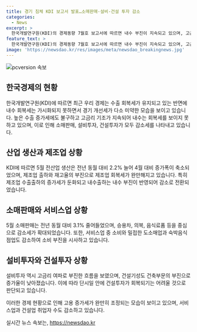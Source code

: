 ```yaml
---
title: 경기 침체 KDI 보고서 발표…소매판매·설비·건설 투자 감소
categories:
  - News
excerpt: >
  한국개발연구원(KDI)의 경제동향 7월호 보고서에 따르면 내수 부진이 지속되고 있으며, 고금리와 대출 연체율 등의 요인으로 소비, 설비투자, 건설투자가 모두 감소세를 보이고 있다. 제조업과 서비스업에서도 부진이 지속되며, 반도체 경기 호조세가 관련 투자로 이어지지 못하고 있어 경기 개선세가 미약한 것으로 평가되었다. 내수의 부진은 소매판매, 운송장비, 기계류 등에서도 확인되었으며, 이로 인해 고용도 영향을 받고 있다고 밝혀졌다. KDI는 내수와 건설업의 둔화로 경제가 조정될 것으로 진단했다.
feature_text: >
  한국개발연구원(KDI)의 경제동향 7월호 보고서에 따르면 내수 부진이 지속되고 있으며, 고금리와 대출 연체율 등의 요인으로 소비, 설비투자, 건설투자가 모두 감소세를 보이고 있다. 제조업과 서비스업에서도 부진이 지속되며, 반도체 경기 호조세가 관련 투자로 이어지지 못하고 있어 경기 개선세가 미약한 것으로 평가되었다. 내수의 부진은 소매판매, 운송장비, 기계류 등에서도 확인되었으며, 이로 인해 고용도 영향을 받고 있다고 밝혀졌다. KDI는 내수와 건설업의 둔화로 경제가 조정될 것으로 진단했다.
image: 'https://newsdao.kr/res/images/meta/newsdao_breakingnews.jpg'
---
```


<p><img src="https://newsdao.kr/res/images/meta/newsdao_breakingnews.jpg" alt="pcversion 속보" /></p>

<h2 data-ke-size="size26">한국경제의 현황</h2>

<p data-ke-size="size16">한국개발연구원(KDI)에 따르면 최근 우리 경제는 수출 회복세가 유지되고 있는 반면에 내수 회복세는 가시화되지 못하면서 경기 개선세가 다소 미약한 모습을 보이고 있습니다. 높은 수출 증가세에도 불구하고 고금리 기조가 지속되어 내수는 회복세를 보이지 못하고 있으며, 이로 인해 소매판매, 설비투자, 건설투자가 모두 감소세를 나타내고 있습니다.</p>

<h2 data-ke-size="size26">산업 생산과 제조업 상황</h2>

<p data-ke-size="size16">KDI에 따르면 5월 전산업 생산은 전년 동월 대비 2.2% 늘어 4월 대비 증가폭이 축소되었으며, 제조업 출하와 재고율의 부진으로 제조업 회복세가 완만해지고 있습니다. 특히 제조업 수출출하의 증가세가 둔화되고 내수출하는 내수 부진이 반영되어 감소로 전환되었습니다.</p>

<h2 data-ke-size="size26">소매판매와 서비스업 상황</h2>

<p data-ke-size="size16">5월 소매판매는 전년 동월 대비 3.1% 줄어들었으며, 승용차, 의복, 음식료품 등을 중심으로 감소세가 확대되었습니다. 또한, 서비스업 중 소비와 밀접한 도소매업과 숙박음식점업도 감소하여 소비 부진을 시사하고 있습니다.</p>

<h2 data-ke-size="size26">설비투자와 건설투자 상황</h2>

<p data-ke-size="size16">설비투자 역시 고금리 여파로 부진한 흐름을 보였으며, 건설기성도 건축부문의 부진으로 증가율이 낮아졌습니다. 이에 따라 단시일 안에 건설투자가 회복되기는 어려울 것으로 판단되고 있습니다.</p>

<p>이러한 경제 현황으로 인해 고용 증가세가 완만히 조정되는 모습이 보이고 있으며, 서비스업과 건설업 취업자 수도 감소하고 있습니다.</p>
실시간 뉴스 속보는, <a href="https://newsdao.kr" rel="dofollow">https://newsdao.kr</a>


